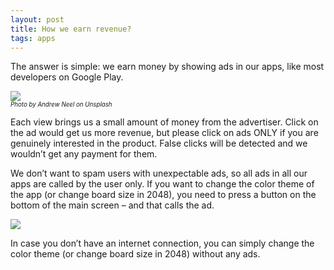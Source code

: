 ```yaml
---
layout: post
title: How we earn revenue?
tags: apps
---
```

The answer is simple: we earn money by showing ads in our apps, like most developers on Google Play.

<img src="{{site.url}}/images/how_we_earn_revenue.jpg" style="display: block; margin: auto;" />
<sub><sup><i>Photo by Andrew Neel on Unsplash</i></sup></sub>

Each view brings us a small amount of money from the advertiser. Click on the ad would get us more revenue, but please click on ads ONLY if you are genuinely interested in the product. False clicks will be detected and we wouldn’t get any payment for them.

We don’t want to spam users with unexpectable ads, so all ads in all our apps are called by the user only. If you want to change the color theme of the app (or change board size in 2048), you need to press a button on the bottom of the main screen – and that calls the ad.

<img src="{{site.url}}/images/phone_timer_arrow.jpg" style="display: block; margin: auto;" />

In case you don’t have an internet connection, you can simply change the color theme (or change board size in 2048) without any ads.
